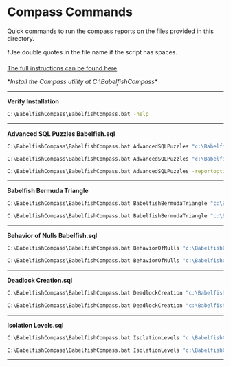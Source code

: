 # Compass Commands

Quick commands to run the compass reports on the files provided in this directory.

❗Use double quotes in the file name if the script has spaces.

[The full instructions can be found here](https://aws.amazon.com/blogs/database/deep-dive-into-babelfish-compass/)    

**Install the Compass utility at C:\BabelfishCompass\**    

-----------------
**Verify Installation**

```cmd
C:\BabelfishCompass\BabelfishCompass.bat -help
```

-----------------
**Advanced SQL Puzzles Babelfish.sql**    

```cmd
C:\BabelfishCompass\BabelfishCompass.bat AdvancedSQLPuzzles "c:\BabelfishCompass\Advanced SQL Puzzles Babelfish.sql"
```

```cmd
C:\BabelfishCompass\BabelfishCompass.bat AdvancedSQLPuzzles "c:\BabelfishCompass\Advanced SQL Puzzles Babelfish.sql" --replace
```

```cmd
C:\BabelfishCompass\BabelfishCompass.bat AdvancedSQLPuzzles -reportoption xref
```

------------------
**Babelfish Bermuda Triangle**    

```cmd
C:\BabelfishCompass\BabelfishCompass.bat BabelfishBermudaTriangle "c:\BabelfishCompass\Babelfish Bermuda Triangle.sql"
```

```cmd
C:\BabelfishCompass\BabelfishCompass.bat BabelfishBermudaTriangle "c:\BabelfishCompass\Babelfish Bermuda Triangle.sql" --replace
```

------------------
**Behavior of Nulls Babelfish.sql**    

```cmd
C:\BabelfishCompass\BabelfishCompass.bat BehaviorOfNulls "c:\BabelfishCompass\Behavior of Nulls Babelfish.sql"
```

```cmd
C:\BabelfishCompass\BabelfishCompass.bat BehaviorOfNulls "c:\BabelfishCompass\Behavior of Nulls Babelfish.sql" --replace
```

------------------
**Deadlock Creation.sql**    

```cmd
C:\BabelfishCompass\BabelfishCompass.bat DeadlockCreation "c:\BabelfishCompass\Deadlock Creation.sql.sql"
```

```cmd
C:\BabelfishCompass\BabelfishCompass.bat DeadlockCreation "c:\BabelfishCompass\Deadlock Creation.sql.sql" --replace
```

------------------
**Isolation Levels.sql**    

```cmd
C:\BabelfishCompass\BabelfishCompass.bat IsolationLevels "c:\BabelfishCompass\Isolation Levels.sql"
```

```cmd
C:\BabelfishCompass\BabelfishCompass.bat IsolationLevels "c:\BabelfishCompass\Isolation Levels.sql" --replace
```

------------------
